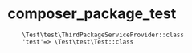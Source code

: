 # composer_package_test
        \Test\test\ThirdPackageServiceProvider::class
        'test'=> \Test\test\Test::class
